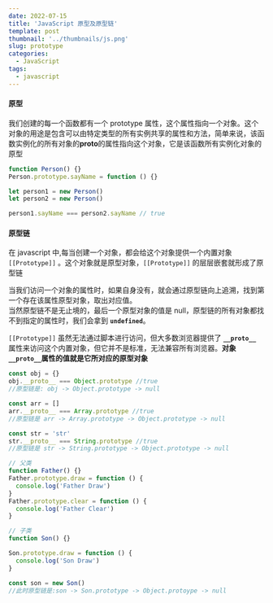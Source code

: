```yaml
---
date: 2022-07-15
title: 'JavaScript 原型及原型链'
template: post
thumbnail: '../thumbnails/js.png'
slug: prototype
categories:
  - JavaScript
tags:
  - javascript
---
```


#### 原型

我们创建的每一个函数都有一个 prototype 属性，这个属性指向一个对象。这个对象的用途是包含可以由特定类型的所有实例共享的属性和方法，简单来说，该函数实例化的所有对象的**proto**的属性指向这个对象，它是该函数所有实例化对象的原型

```javascript
function Person() {}
Person.prototype.sayName = function () {}

let person1 = new Person()
let person2 = new Person()

person1.sayName === person2.sayName // true
```

#### 原型链

在 javascript 中,每当创建一个对象，都会给这个对象提供一个内置对象 `[[Prototype]]` 。这个对象就是原型对象，`[[Prototype]]` 的层层嵌套就形成了原型链

当我们访问一个对象的属性时，如果自身没有，就会通过原型链向上追溯，找到第一个存在该属性原型对象，取出对应值。  
当然原型链不是无止境的，最后一个原型对象的值是 null，原型链的所有对象都找不到指定的属性时，我们会拿到 **`undefined`**。

`[[Prototype]]` 虽然无法通过脚本进行访问，但大多数浏览器提供了 **`__proto__`** 属性来访问这个内置对象，但它并不是标准，无法兼容所有浏览器。**对象`__proto__`属性的值就是它所对应的原型对象**

```javascript
const obj = {}
obj.__proto__ === Object.prototype //true
//原型链是: obj -> Object.prototype -> null
```

```javascript
const arr = []
arr.__proto__ === Array.prototype //true
//原型链是 arr -> Array.prototype -> Object.prototype -> null
```

```javascript
const str = 'str'
str.__proto__ === String.prototype //true
//原型链是 str -> String.prototype -> Object.prototype -> null
```

```javascript
// 父类
function Father() {}
Father.prototype.draw = function () {
  console.log('Father Draw')
}
Father.prototype.clear = function () {
  console.log('Father Clear')
}

// 子类
function Son() {}

Son.prototype.draw = function () {
  console.log('Son Draw')
}

const son = new Son()
//此时原型链是:son -> Son.prototype -> Object.protoype -> null
```
